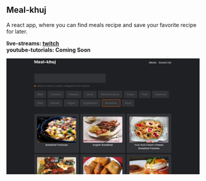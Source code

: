 ## Meal-khuj

A react app, where you can find meals recipe and save your favorite recipe for later.

**live-streams: [twitch](https://www.twitch.tv/collections/_B3PzAnVDxe7BQ)**<br>
**youtube-tutorials: Coming Soon**

![meal-khuj](./images/banner.png)
